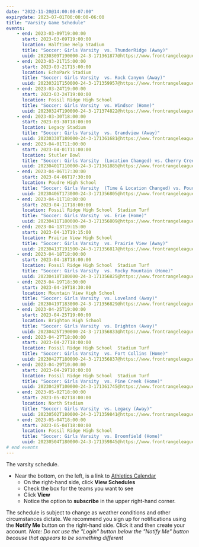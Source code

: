 ```yaml
---
date: "2022-11-20@14:00:00-07:00"
expirydate: 2023-07-01T00:00:00-06:00
title: "Varsity Game Schedule"
events:
    - end: 2023-03-09T19:00:00
      start: 2023-03-09T19:00:00
      location: Halftime Help Stadium
      title: "Soccer: Girls Varsity  vs. ThunderRidge (Away)"
      uuid: 20230309T190000-24-3-171361877@https://www.frontrangeleague.org
    - end: 2023-03-21T15:00:00
      start: 2023-03-21T15:00:00
      location: EchoPark Stadium
      title: "Soccer: Girls Varsity  vs. Rock Canyon (Away)"
      uuid: 20230321T150000-24-3-171359957@https://www.frontrangeleague.org
    - end: 2023-03-24T19:00:00
      start: 2023-03-24T19:00:00
      location: Fossil Ridge High School
      title: "Soccer: Girls Varsity  vs. Windsor (Home)"
      uuid: 20230324T190000-24-3-171374822@https://www.frontrangeleague.org
    - end: 2023-03-30T18:00:00
      start: 2023-03-30T18:00:00
      location: Legacy Stadium
      title: "Soccer: Girls Varsity  vs. Grandview (Away)"
      uuid: 20230330T180000-24-3-171361681@https://www.frontrangeleague.org
    - end: 2023-04-01T11:00:00
      start: 2023-04-01T11:00:00
      location: Stutler Bowl
      title: "Soccer: Girls Varsity  (Location Changed) vs. Cherry Creek (Away)"
      uuid: 20230401T110000-24-3-171361885@https://www.frontrangeleague.org
    - end: 2023-04-06T17:30:00
      start: 2023-04-06T17:30:00
      location: Poudre High School
      title: "Soccer: Girls Varsity  (Time & Location Changed) vs. Poudre (Away)"
      uuid: 20230406T173000-24-3-171356805@https://www.frontrangeleague.org
    - end: 2023-04-11T18:00:00
      start: 2023-04-11T18:00:00
      location: Fossil Ridge High School  Stadium Turf
      title: "Soccer: Girls Varsity  vs. Erie (Home)"
      uuid: 20230411T180000-24-3-171356809@https://www.frontrangeleague.org
    - end: 2023-04-13T19:15:00
      start: 2023-04-13T19:15:00
      location: Prairie View High School
      title: "Soccer: Girls Varsity  vs. Prairie View (Away)"
      uuid: 20230413T191500-24-3-171356817@https://www.frontrangeleague.org
    - end: 2023-04-18T18:00:00
      start: 2023-04-18T18:00:00
      location: Fossil Ridge High School  Stadium Turf
      title: "Soccer: Girls Varsity  vs. Rocky Mountain (Home)"
      uuid: 20230418T180000-24-3-171356825@https://www.frontrangeleague.org
    - end: 2023-04-19T18:30:00
      start: 2023-04-19T18:30:00
      location: Mountain View High School
      title: "Soccer: Girls Varsity  vs. Loveland (Away)"
      uuid: 20230419T183000-24-3-171356829@https://www.frontrangeleague.org
    - end: 2023-04-25T19:00:00
      start: 2023-04-25T19:00:00
      location: Brighton High School
      title: "Soccer: Girls Varsity  vs. Brighton (Away)"
      uuid: 20230425T190000-24-3-171356833@https://www.frontrangeleague.org
    - end: 2023-04-27T18:00:00
      start: 2023-04-27T18:00:00
      location: Fossil Ridge High School  Stadium Turf
      title: "Soccer: Girls Varsity  vs. Fort Collins (Home)"
      uuid: 20230427T180000-24-3-171356837@https://www.frontrangeleague.org
    - end: 2023-04-29T10:00:00
      start: 2023-04-29T10:00:00
      location: Fossil Ridge High School  Stadium Turf
      title: "Soccer: Girls Varsity  vs. Pine Creek (Home)"
      uuid: 20230429T100000-24-3-171361745@https://www.frontrangeleague.org
    - end: 2023-05-02T18:00:00
      start: 2023-05-02T18:00:00
      location: North Stadium
      title: "Soccer: Girls Varsity  vs. Legacy (Away)"
      uuid: 20230502T180000-24-3-171359841@https://www.frontrangeleague.org
    - end: 2023-05-04T18:00:00
      start: 2023-05-04T18:00:00
      location: Fossil Ridge High School
      title: "Soccer: Girls Varsity  vs. Broomfield (Home)"
      uuid: 20230504T180000-24-3-171359845@https://www.frontrangeleague.org
# end events
---
```


The varsity schedule.

<!--more-->

* Near the bottom, on the left, is a link to [Athletics
  Calendar][athletic-schedules]
    * On the right-hand side, click **View Schedules**
    * Check the box for the teams you want to see
    * Click **View**
    * Notice the option to **subscribe** in the upper right-hand corner.

The schedule is subject to change as weather conditions and other circumstances
dictate. We recommend you sign up for notifications using the **Notify Me**
button on the right-hand side. Click it and then create your account. *Note: Do
not use the "Login" button below the "Notify Me" button because that appears to
be something different*

[frh-schedules]: https://frh.psdschools.org/about-our-school/calendars-schedules
[athletic-schedules]: http://www.frontrangeleague.org/g5-bin/client.cgi?G5genie=812&school_id=5
